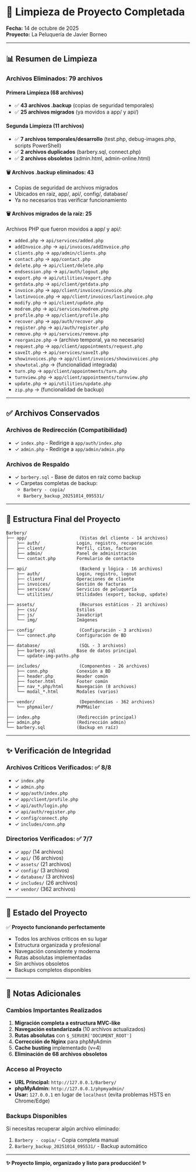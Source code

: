 # 🎉 Limpieza de Proyecto Completada

**Fecha:** 14 de octubre de 2025  
**Proyecto:** La Peluquería de Javier Borneo

---

## 📊 Resumen de Limpieza

### Archivos Eliminados: **79 archivos**

#### Primera Limpieza (68 archivos)
- ✅ **43 archivos .backup** (copias de seguridad temporales)
- ✅ **25 archivos migrados** (ya movidos a app/ y api/)

#### Segunda Limpieza (11 archivos)
- ✅ **7 archivos temporales/desarrollo** (test.php, debug-images.php, scripts PowerShell)
- ✅ **2 archivos duplicados** (barbery.sql, connect.php)
- ✅ **2 archivos obsoletos** (admin.html, admin-online.html)

#### 🗑️ Archivos .backup eliminados: **43**
- Copias de seguridad de archivos migrados
- Ubicados en raíz, app/, api/, config/, database/
- Ya no necesarios tras verificar funcionamiento

#### 🗑️ Archivos migrados de la raíz: **25**
Archivos PHP que fueron movidos a app/ y api/:
- `added.php` → `api/services/added.php`
- `addInvoice.php` → `api/invoices/addInvoice.php`
- `clients.php` → `app/admin/clients.php`
- `contact.php` → `app/contact.php`
- `delete.php` → `api/client/delete.php`
- `endsession.php` → `api/auth/logout.php`
- `export.php` → `api/utilities/export.php`
- `getdata.php` → `api/client/getdata.php`
- `invoice.php` → `app/client/invoices/invoice.php`
- `lastinvoice.php` → `app/client/invoices/lastinvoice.php`
- `modify.php` → `api/client/update.php`
- `modrem.php` → `api/services/modrem.php`
- `profile.php` → `app/client/profile.php`
- `recover.php` → `app/auth/recover.php`
- `register.php` → `api/auth/register.php`
- `remove.php` → `api/services/remove.php`
- `reorganize.php` → (archivo temporal, ya no necesario)
- `request.php` → `app/client/appointments/request.php`
- `saveIt.php` → `api/services/saveIt.php`
- `showinvoices.php` → `app/client/invoices/showinvoices.php`
- `showtotal.php` → (funcionalidad integrada)
- `turn.php` → `app/client/appointments/turn.php`
- `turnview.php` → `app/client/appointments/turnview.php`
- `update.php` → `api/utilities/update.php`
- `zip.php` → (funcionalidad de backup)

---

## ✅ Archivos Conservados

### Archivos de Redirección (Compatibilidad)
- ✓ `index.php` - Redirige a `app/auth/index.php`
- ✓ `admin.php` - Redirige a `app/admin/admin.php`

### Archivos de Respaldo
- ✓ `barbery.sql` - Base de datos en raíz como backup
- ✓ Carpetas completas de backup:
  - `Barbery - copia/`
  - `Barbery_backup_20251014_095531/`

---

## 📁 Estructura Final del Proyecto

```
Barbery/
├── app/                    (Vistas del cliente - 14 archivos)
│   ├── auth/              Login, registro, recuperación
│   ├── client/            Perfil, citas, facturas
│   ├── admin/             Panel de administración
│   └── contact.php        Formulario de contacto
│
├── api/                    (Backend y lógica - 16 archivos)
│   ├── auth/              Login, registro, logout
│   ├── client/            Operaciones de cliente
│   ├── invoices/          Gestión de facturas
│   ├── services/          Servicios de peluquería
│   └── utilities/         Utilidades (export, backup, update)
│
├── assets/                 (Recursos estáticos - 21 archivos)
│   ├── css/               Estilos
│   ├── js/                JavaScript
│   └── img/               Imágenes
│
├── config/                 (Configuración - 3 archivos)
│   └── connect.php        Configuración de BD
│
├── database/               (SQL - 3 archivos)
│   ├── barbery.sql        Base de datos principal
│   └── update-img-paths.php
│
├── includes/               (Componentes - 26 archivos)
│   ├── conn.php           Conexión a BD
│   ├── header.php         Header común
│   ├── footer.html        Footer común
│   ├── nav_*.php/html     Navegación (8 archivos)
│   └── modal_*.html       Modales (varios)
│
├── vendor/                 (Dependencias - 362 archivos)
│   └── phpmailer/         PHPMailer
│
├── index.php              (Redirección principal)
├── admin.php              (Redirección admin)
└── barbery.sql            (Backup en raíz)
```

---

## ✨ Verificación de Integridad

### Archivos Críticos Verificados: ✅ 8/8
- ✓ `index.php`
- ✓ `admin.php`
- ✓ `app/auth/index.php`
- ✓ `app/client/profile.php`
- ✓ `api/auth/login.php`
- ✓ `api/auth/register.php`
- ✓ `config/connect.php`
- ✓ `includes/conn.php`

### Directorios Verificados: ✅ 7/7
- ✓ `app/` (14 archivos)
- ✓ `api/` (16 archivos)
- ✓ `assets/` (21 archivos)
- ✓ `config/` (3 archivos)
- ✓ `database/` (3 archivos)
- ✓ `includes/` (26 archivos)
- ✓ `vendor/` (362 archivos)

---

## 🎯 Estado del Proyecto

✅ **Proyecto funcionando perfectamente**

- Todos los archivos críticos en su lugar
- Estructura organizada y profesional
- Navegación consistente y moderna
- Rutas absolutas implementadas
- Sin archivos obsoletos
- Backups completos disponibles

---

## 📝 Notas Adicionales

### Cambios Importantes Realizados
1. **Migración completa a estructura MVC-like**
2. **Navegación estandarizada** (10 archivos actualizados)
3. **Rutas absolutas** con `$_SERVER['DOCUMENT_ROOT']`
4. **Corrección de Nginx** para phpMyAdmin
5. **Cache busting** implementado (v=4)
6. **Eliminación de 68 archivos obsoletos**

### Acceso al Proyecto
- **URL Principal:** `http://127.0.0.1/Barbery/`
- **phpMyAdmin:** `http://127.0.0.1/phpmyadmin/`
- **Usar:** `127.0.0.1` en lugar de `localhost` (evita problemas HSTS en Chrome/Edge)

### Backups Disponibles
Si necesitas recuperar algún archivo eliminado:
1. `Barbery - copia/` - Copia completa manual
2. `Barbery_backup_20251014_095531/` - Backup automático

---

**✨ Proyecto limpio, organizado y listo para producción! ✨**
